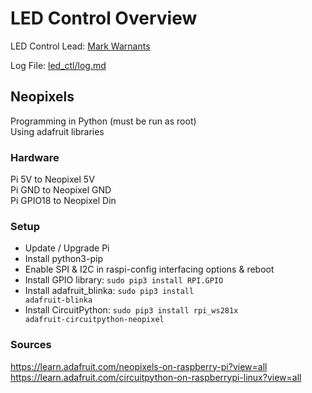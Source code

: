 # LED Control Overview
LED Control Lead: [Mark Warnants](http://github.com/markwarnants)

Log File: [led_ctl/log.md](log.md)

## Neopixels
Programming in Python (must be run as root)    
Using adafruit libraries    

### Hardware
Pi 5V to Neopixel 5V    
Pi GND to Neopixel GND    
Pi GPIO18 to Neopixel Din    

### Setup
- Update / Upgrade Pi
- Install python3-pip
- Enable SPI & I2C in raspi-config interfacing options & reboot
- Install GPIO library: <code>sudo pip3 install RPI.GPIO</code>
- Install adafruit_blinka: <code>sudo pip3 install adafruit-blinka</code>
- Install CircuitPython: <code>sudo pip3 install rpi_ws281x adafruit-circuitpython-neopixel</code>

### Sources
<https://learn.adafruit.com/neopixels-on-raspberry-pi?view=all>    
<https://learn.adafruit.com/circuitpython-on-raspberrypi-linux?view=all>    
